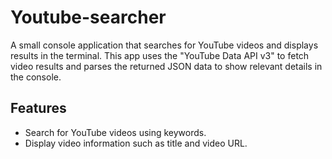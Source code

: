 # Youtube-searcher

A small console application that searches for YouTube videos and displays results in the terminal. This app uses the "YouTube Data API v3" to fetch video results and parses the returned JSON data to show relevant details in the console.

## Features
- Search for YouTube videos using keywords.
- Display video information such as title and video URL.
